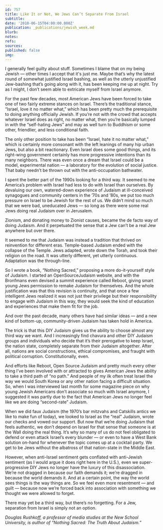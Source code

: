```yaml
---
id: 757
title: Like It or Not, We Jews Can’t Separate From Israel
subtitle: 
date: '2010-06-15T04:00:00.000Z'
publication: _publications/jewish_week.md
blurb: 
notes: 
refs: 
sources: 
published: false
img: 
---
```

I generally feel guilty about stuff. Sometimes I blame that on my being Jewish — other times I accept that it's just me. Maybe that’s why the latest round of somewhat justified Israel bashing, as well as the utterly unjustified Jew-bashing that’s going along with it, has been keeping me up at night. Try as I might, I don’t seem able to extricate myself from Israel anymore.

For the past few decades, most American Jews have been forced to take one of two fairly extreme stances on Israel. There’s the traditional stance, “Israel, love it no matter what,” which has been pretty much the prerequisite to doing anything officially Jewish. If you’re not with the crowd that accepts whatever Israel does as right, no matter what, then you’re basically lumped in with the “self-hating Jews” and may as well turn to Buddhism or some other, friendlier, and less conditional faith.

The only other position to take has been “Israel, hate it no matter what,” which is certainly more consonant with the left leanings of many hip urban Jews, but also a bit reactionary. Even Israel does some good things, and its right-wing government certainly has more progressive intentions than its many neighbors. There was even once a dream that Israel could be a model, experimental nation — a laboratory for the evolution of social justice. That baby needn’t be thrown out with the anti-occupation bathwater.

I spent the better part of the 1990s looking for a third way. It seemed to me America’s problem with Israel had less to do with Israel than ourselves. By devaluing our own, watered-down experience of Judaism at ill-conceived synagogues and community centers in the ’70s and ’80s, we put too much pressure on Israel to be Jewish for the rest of us. We didn’t mind so much that we were bad, uneducated Jews — so long as there were some real Jews doing real Judaism over in Jerusalem.

Zionism, and donating money to Zionist causes, became the de facto way of doing Judaism. And it perpetuated the sense that a Jew can’t be a real Jew anywhere but over there.

It seemed to me that Judaism was instead a tradition that thrived on reinvention for different eras. Temple-based Judaism ended with the collapse of the Temple. Jews adapted, wrote down the Torah, and took their religion on the road. It was utterly different, yet utterly continuous. Adaptation was the through-line.

So I wrote a book, “Nothing Sacred,” proposing a more do-it-yourself style of Judaism. I started an OpenSourceJudaism website, and with the Bronfmans even devised a summit experience called Reboot, giving smart young Jews permission to remake Judaism for themselves. And the whole justification was that this revision is continuity, and that once a few intelligent Jews realized it was not just their privilege but their responsibility to engage with Judaism in this way, they would seek the kind of education and experiences that make them fit for the job.

And over the past decade, many others have had similar ideas  — and a new kind of bottom-up, community-driven Judaism has taken hold in America.

The trick is that this DIY Judaism gives us the ability to choose almost any third way we want. And I increasingly find chavura and other DIY Judaism groups and individuals who decide that it’s their prerogative to keep Israel, the nation state, completely separate from their Judaism altogether. After all, nations are social constructions, ethical compromises, and fraught with political corruption. Constitutionally, even.

And efforts like Reboot, Open Source Judaism and pretty much every other thing I’ve been involved with or attracted to gives American Jews the ability to take a third path of “no path.” And people of my ilk often treat Israel the way we would South Korea or any other nation facing a difficult situation. So, when I was interviewed last month for some magazine piece on why young Jewish Americans don’t associate so much with Israel anymore, I suggested it was partly due to the fact that American Jews no longer feel like we are doing “second-rate” Judaism.

When we did faux Judaism (the 1970’s bar mitzvahs and Catskills antics we like to make fun of today), we looked to Israel as the “real” Judaism, wrote our checks and vowed our support. But now that we’re doing Judaism that feels authentic, we don’t depend on Israel for that sense that someone is at the Wall doing the real thing. It’s why so many of us do not feel obligated to defend or even attack Israel’s every blunder — or even to have a West Bank solution on-hand for whenever the topic comes up at a cocktail party. We get to be Jews without the albatross of that nation-state in the Middle East.

However, when anti-Israel sentiment gets conflated with anti-Jewish sentiment (as I would argue it does right here in the U.S.), even we super-progressive DIY Jews no longer have the luxury of this disassociation. We’re not dragged in because our faith demands it; we’re dragged in because the world demands it. And at a certain point, the way the world sees things is the way things are. So we feel even more resentment — and guilt — because now we’re forced back into association with something we thought we were allowed to forget.

There may yet be a third way, but there’s no forgetting. For a Jew, separation from Israel is simply not an option.  

*Douglas Rushkoff, a professor of media studies at the New School University, is author of “Nothing Sacred: The Truth About Judaism.”*
